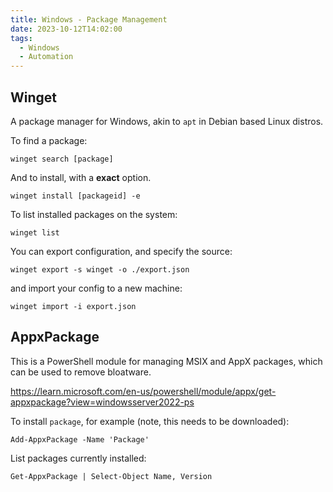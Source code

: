 ```yaml
---
title: Windows - Package Management
date: 2023-10-12T14:02:00
tags:
  - Windows
  - Automation
---
```

## Winget

A package manager for Windows, akin to `apt` in Debian based Linux distros.

To find a package:

`winget search [package]`

And to install, with a **exact** option.

`winget install [packageid] -e`

To list installed packages on the system:

`winget list`

You can export configuration, and specify the source:

`winget export -s winget -o ./export.json`

and import your config to a new machine:

`winget import -i export.json`

## AppxPackage

This is a PowerShell module for managing MSIX and AppX packages, which can be used to remove bloatware.

https://learn.microsoft.com/en-us/powershell/module/appx/get-appxpackage?view=windowsserver2022-ps

To install `package`, for example (note, this needs to be downloaded):

`Add-AppxPackage -Name 'Package'`

List packages currently installed:

`Get-AppxPackage | Select-Object Name, Version`